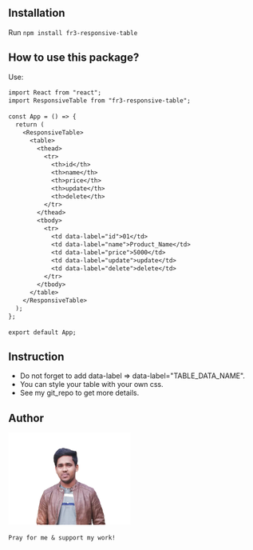 ## Installation

Run `npm install fr3-responsive-table`

## How to use this package?

Use:

```
import React from "react";
import ResponsiveTable from "fr3-responsive-table";

const App = () => {
  return (
    <ResponsiveTable>
      <table>
        <thead>
          <tr>
            <th>id</th>
            <th>name</th>
            <th>price</th>
            <th>update</th>
            <th>delete</th>
          </tr>
        </thead>
        <tbody>
          <tr>
            <td data-label="id">01</td>
            <td data-label="name">Product_Name</td>
            <td data-label="price">5000</td>
            <td data-label="update">update</td>
            <td data-label="delete">delete</td>
          </tr>
        </tbody>
      </table>
    </ResponsiveTable>
  );
};

export default App;
```

## Instruction

- Do not forget to add data-label => data-label="TABLE_DATA_NAME".
- You can style your table with your own css.
- See my git_repo to get more details.

## Author

![CHEESE!](rony.png)

```diff
Pray for me & support my work!
```
